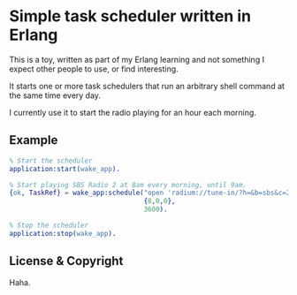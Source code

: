 # Simple task scheduler written in Erlang

This is a toy, written as part of my Erlang learning and not something I
expect other people to use, or find interesting.

It starts one or more task schedulers that run an arbitrary shell command
at the same time every day.

I currently use it to start the radio playing for an hour each morning.

## Example

``` erlang
% Start the scheduler
application:start(wake_app).

% Start playing SBS Radio 2 at 8am every morning, until 9am.
{ok, TaskRef} = wake_app:schedule("open 'radium://tune-in/?h=&b=sbs&c=2&'",
                                  {8,0,0},
                                  3600).

% Stop the scheduler
application:stop(wake_app).
```

## License & Copyright

Haha.
